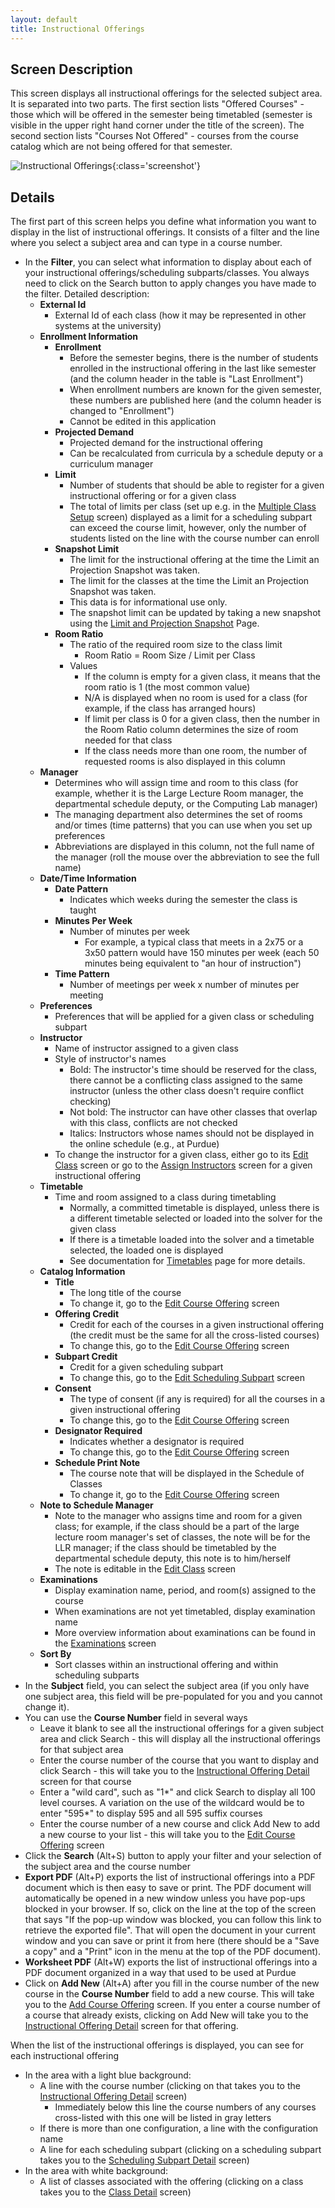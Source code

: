 ```yaml
---
layout: default
title: Instructional Offerings
---
```

## Screen Description
This screen displays all instructional offerings for the selected subject area. It is separated into two parts. The first section lists "Offered Courses" - those which will be offered in the semester being timetabled (semester is visible in the upper right hand corner under the title of the screen). The second section lists "Courses Not Offered" - courses from the course catalog which are not being offered for that semester.

![Instructional Offerings](images/instructional-offerings.png){:class='screenshot'}

## Details

The first part of this screen helps you define what information you want to display in the list of instructional offerings. It consists of a filter and the line where you select a subject area and can type in a course number.

* In the **Filter**, you can select what information to display about each of your instructional offerings/scheduling subparts/classes. You always need to click on the Search button to apply changes you have made to the filter. Detailed description:
    * **External Id**
        *   External Id of each class (how it may be represented in other systems at the university)
    * **Enrollment Information**
        * **Enrollment**
            * Before the semester begins, there is the number of students enrolled in the instructional offering in the last like semester (and the column header in the table is "Last Enrollment")
            * When enrollment numbers are known for the given semester, these numbers are published here (and the column header is changed to "Enrollment")
            * Cannot be edited in this application
        * **Projected Demand**
            * Projected demand for the instructional offering
            * Can be recalculated from curricula by a schedule deputy or a curriculum manager
        * **Limit**
            * Number of students that should be able to register for a given instructional offering or for a given class
            * The total of limits per class (set up e.g. in the [Multiple Class Setup](multiple-class-setup) screen) displayed as a limit for a scheduling subpart can exceed the course limit, however, only the number of students listed on the line with the course number can enroll
        * **Snapshot Limit**
            * The limit for the instructional offering at the time the Limit an Projection Snapshot was taken.
            * The limit for the classes at the time the Limit an Projection Snapshot was taken.
            * This data is for informational use only.
            * The snapshot limit can be updated by taking a new snapshot using the [Limit and Projection Snapshot](limit-and-projection-snapshot) Page.
        * **Room Ratio**
            * The ratio of the required room size to the class limit
                * Room Ratio = Room Size / Limit per Class
            * Values
                * If the column is empty for a given class, it means that the room ratio is 1 (the most common value)
                * N/A is displayed when no room is used for a class (for example, if the class has arranged hours)
                * If limit per class is 0 for a given class, then the number in the Room Ratio column determines the size of room needed for that class
                * If the class needs more than one room, the number of requested rooms is also displayed in this column
    * **Manager**
        * Determines who will assign time and room to this class (for example, whether it is the Large Lecture Room manager, the departmental schedule deputy, or the Computing Lab manager)
        * The managing department also determines the set of rooms and/or times (time patterns) that you can use when you set up preferences
        * Abbreviations are displayed in this column, not the full name of the manager (roll the mouse over the abbreviation to see the full name)
    * **Date/Time Information**
        * **Date Pattern**
            * Indicates which weeks during the semester the class is taught
        * **Minutes Per Week**
            * Number of minutes per week
               * For example, a typical class that meets in a 2x75 or a 3x50 pattern would have 150 minutes per week (each 50 minutes being equivalent to "an hour of instruction")
        * **Time Pattern**
            * Number of meetings per week x number of minutes per meeting
    * **Preferences**
        * Preferences that will be applied for a given class or scheduling subpart
    * **Instructor**
        * Name of instructor assigned to a given class
        * Style of instructor's names
            * Bold: The instructor's time should be reserved for the class, there cannot be a conflicting class assigned to the same instructor (unless the other class doesn't require conflict checking)
            * Not bold: The instructor can have other classes that overlap with this class, conflicts are not checked
            * Italics: Instructors whose names should not be displayed in the online schedule (e.g., at Purdue)
        * To change the instructor for a given class, either go to its [Edit Class](edit-class) screen or go to the [Assign Instructors](assign-instructors) screen for a given instructional offering
    * **Timetable**
        * Time and room assigned to a class during timetabling
            * Normally, a committed timetable is displayed, unless there is a different timetable selected or loaded into the solver for the given class
            * If there is a timetable loaded into the solver and a timetable selected, the loaded one is displayed
            * See documentation for [Timetables](timetables) page for more details.
    * **Catalog Information**
        * **Title**
            * The long title of the course
            * To change it, go to the [Edit Course Offering](edit-course-offering) screen
        * **Offering Credit**
            * Credit for each of the courses in a given instructional offering (the credit must be the same for all the cross-listed courses)
            * To change this, go to the [Edit Course Offering](edit-course-offering) screen
        * **Subpart Credit**
            * Credit for a given scheduling subpart
            * To change this, go to the [Edit Scheduling Subpart](edit-scheduling-subpart) screen
        * **Consent**
            * The type of consent (if any is required) for all the courses in a given instructional offering
            * To change this, go to the [Edit Course Offering](edit-course-offering) screen
        * **Designator Required**
            * Indicates whether a designator is required
            * To change this, go to the [Edit Course Offering](edit-course-offering) screen
        * **Schedule Print Note**
            * The course note that will be displayed in the Schedule of Classes
            * To change it, go to the [Edit Course Offering](edit-course-offering) screen
    * **Note to Schedule Manager**
        * Note to the manager who assigns time and room for a given class; for example, if the class should be a part of the large lecture room manager's set of classes, the note will be for the LLR manager; if the class should be timetabled by the departmental schedule deputy, this note is to him/herself
        * The note is editable in the [Edit Class](edit-class) screen
    * **Examinations**
        * Display examination name, period, and room(s) assigned to the course
        * When examinations are not yet timetabled, display examination name
        * More overview information about examinations can be found in the [Examinations](examinations) screen
    * **Sort By**
        * Sort classes within an instructional offering and within scheduling subparts
* In the **Subject** field, you can select the subject area (if you only have one subject area, this field will be pre-populated for you and you cannot change it).
* You can use the **Course Number** field in several ways
    * Leave it blank to see all the instructional offerings for a given subject area and click Search - this will display all the instructional offerings for that subject area
    * Enter the course number of the course that you want to display and click Search - this will take you to the [Instructional Offering Detail](instructional-offering-detail) screen for that course
    * Enter a "wild card", such as "1\*" and click Search to display all 100 level courses. A variation on the use of the wildcard would be to enter "595\*" to display 595 and all 595 suffix courses
    * Enter the course number of a new course and click Add New to add a new course to your list - this will take you to the [Edit Course Offering](edit-course-offering) screen
* Click the **Search** (Alt+S) button to apply your filter and your selection of the subject area and the course number
* **Export PDF** (Alt+P) exports the list of instructional offerings into a PDF document which is then easy to save or print. The PDF document will automatically be opened in a new window unless you have pop-ups blocked in your browser. If so, click on the line at the top of the screen that says "If the pop-up window was blocked, you can follow this link to retrieve the exported file". That will open the document in your current window and you can save or print it from here (there should be a "Save a copy" and a "Print" icon in the menu at the top of the PDF document).
* **Worksheet PDF** (Alt+W) exports the list of instructional offerings into a PDF document organized in a way that used to be used at Purdue
* Click on **Add New** (Alt+A) after you fill in the course number of the new course in the **Course Number** field to add a new course. This will take you to the [Add Course Offering](add-course-offering) screen. If you enter a course number of a course that already exists, clicking on Add New will take you to the [Instructional Offering Detail](instructional-offering-detail) screen for that offering.
        

When the list of the instructional offerings is displayed, you can see for each instructional offering
* In the area with a light blue background:
    * A line with the course number (clicking on that takes you to the [Instructional Offering Detail](instructional-offering-detail) screen)
        * Immediately below this line the course numbers of any courses cross-listed with this one will be listed in gray letters
    * If there is more than one configuration, a line with the configuration name
    * A line for each scheduling subpart (clicking on a scheduling subpart takes you to the [Scheduling Subpart Detail](scheduling-subpart-detail) screen)
* In the area with white background:
    * A list of classes associated with the offering (clicking on a class takes you to the [Class Detail](class-detail) screen)